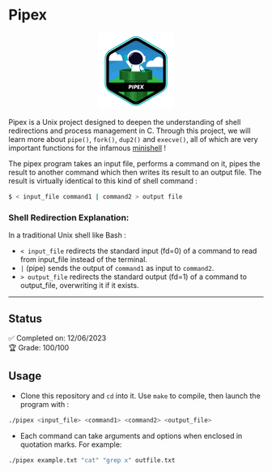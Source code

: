 # Pipex

<p align="center">
  <img src="https://github.com/ArenKae/ArenKae/blob/main/42%20badges/pipexe.png" alt="Pipex 42 project badge"/>
</p>

Pipex is a Unix project designed to deepen the understanding of shell redirections and process management in C. Through this project, we will learn more about ```pipe()```, ```fork()```, ```dup2()``` and ```execve()```, all of which are very important functions for the infamous [minishell](https://github.com/ArenKae/minishell) !

The pipex program takes an input file, performs a command on it, pipes the result to another command which then writes its result to an output file. The result is virtually identical to this kind of shell command :
```bash
$ < input_file command1 | command2 > output file
```
### Shell Redirection Explanation:
In a traditional Unix shell like Bash :
- ```< input_file``` redirects the standard input (fd=0) of a command to read from input_file instead of the terminal.
- ```|``` (pipe) sends the output of ```command1``` as input to ```command2```.
- ```> output_file``` redirects the standard output (fd=1) of a command to output_file, overwriting it if it exists.

---

## Status
✅ Completed on: 12/06/2023
</br>
🏆 Grade: 100/100

## Usage
- Clone this repository and ```cd``` into it. Use ```make``` to compile, then launch the program with :
```bash
./pipex <input_file> <command1> <command2> <output_file>
```

- Each command can take arguments and options when enclosed in quotation marks. For example:
```bash
./pipex example.txt "cat" "grep x" outfile.txt
```
